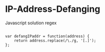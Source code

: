 # IP-Address-Defanging
Javascript solution regex

```

var defangIPaddr = function(address) {
    return address.replace(/\./g, '[.]');
};
```
